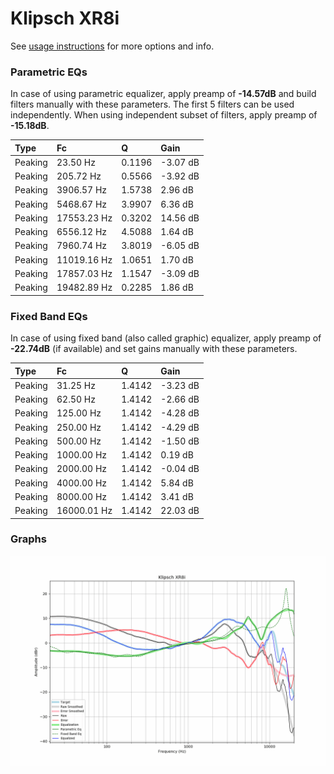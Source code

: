 # Klipsch XR8i
See [usage instructions](https://github.com/jaakkopasanen/AutoEq#usage) for more options and info.

### Parametric EQs
In case of using parametric equalizer, apply preamp of **-14.57dB** and build filters manually
with these parameters. The first 5 filters can be used independently.
When using independent subset of filters, apply preamp of **-15.18dB**.

| Type    | Fc          |      Q | Gain     |
|:--------|:------------|:-------|:---------|
| Peaking | 23.50 Hz    | 0.1196 | -3.07 dB |
| Peaking | 205.72 Hz   | 0.5566 | -3.92 dB |
| Peaking | 3906.57 Hz  | 1.5738 | 2.96 dB  |
| Peaking | 5468.67 Hz  | 3.9907 | 6.36 dB  |
| Peaking | 17553.23 Hz | 0.3202 | 14.56 dB |
| Peaking | 6556.12 Hz  | 4.5088 | 1.64 dB  |
| Peaking | 7960.74 Hz  | 3.8019 | -6.05 dB |
| Peaking | 11019.16 Hz | 1.0651 | 1.70 dB  |
| Peaking | 17857.03 Hz | 1.1547 | -3.09 dB |
| Peaking | 19482.89 Hz | 0.2285 | 1.86 dB  |

### Fixed Band EQs
In case of using fixed band (also called graphic) equalizer, apply preamp of **-22.74dB**
(if available) and set gains manually with these parameters.

| Type    | Fc          |      Q | Gain     |
|:--------|:------------|:-------|:---------|
| Peaking | 31.25 Hz    | 1.4142 | -3.23 dB |
| Peaking | 62.50 Hz    | 1.4142 | -2.66 dB |
| Peaking | 125.00 Hz   | 1.4142 | -4.28 dB |
| Peaking | 250.00 Hz   | 1.4142 | -4.29 dB |
| Peaking | 500.00 Hz   | 1.4142 | -1.50 dB |
| Peaking | 1000.00 Hz  | 1.4142 | 0.19 dB  |
| Peaking | 2000.00 Hz  | 1.4142 | -0.04 dB |
| Peaking | 4000.00 Hz  | 1.4142 | 5.84 dB  |
| Peaking | 8000.00 Hz  | 1.4142 | 3.41 dB  |
| Peaking | 16000.01 Hz | 1.4142 | 22.03 dB |

### Graphs
![](./Klipsch%20XR8i.png)